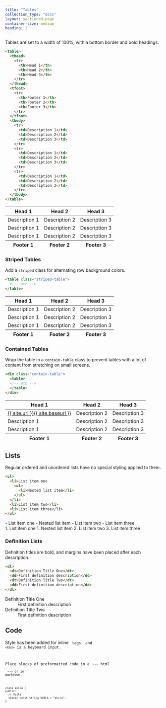 ```yaml
---
title: "Tables"
collection_type: "docs"
layout: sectioned-page
container-size: medium
heading: 2
---
```


Tables are set to a width of 100%, with a bottom border and bold headings.

~~~ html
<table>
  <thead>
    <tr>
      <th>Head 1</th>
      <th>Head 2</th>
      <th>Head 3</th>
    </tr>
  </thead>
  <tfoot>
    <tr>
      <th>Footer 1</th>
      <th>Footer 2</th>
      <th>Footer 3</th>
    </tr>
  </tfoot>
  <tbody>
    <tr>
      <td>Description 1</td>
      <td>Description 2</td>
      <td>Description 3</td>
    </tr>
    <tr>
      <td>Description 1</td>
      <td>Description 2</td>
      <td>Description 3</td>
    </tr>
    <tr>
      <td>Description 1</td>
      <td>Description 2</td>
      <td>Description 3</td>
    </tr>
  </tbody>
</table>
~~~

<table>
  <thead>
    <tr>
      <th>Head 1</th>
      <th>Head 2</th>
      <th>Head 3</th>
    </tr>
  </thead>
  <tfoot>
    <tr>
      <th>Footer 1</th>
      <th>Footer 2</th>
      <th>Footer 3</th>
    </tr>
  </tfoot>
  <tbody>
    <tr>
      <td>Description 1</td>
      <td>Description 2</td>
      <td>Description 3</td>
    </tr>
    <tr>
      <td>Description 1</td>
      <td>Description 2</td>
      <td>Description 3</td>
    </tr>
    <tr>
      <td>Description 1</td>
      <td>Description 2</td>
      <td>Description 3</td>
    </tr>
  </tbody>
</table>

### Striped Tables
Add a <code>striped</code> class for alternating row background colors.

~~~ html
<table class="striped-table">
  <!-- etc -->
</table>
~~~

<table class="striped-table">
  <thead>
    <tr>
      <th>Head 1</th>
      <th>Head 2</th>
      <th>Head 3</th>
    </tr>
  </thead>
  <tfoot>
    <tr>
      <th>Footer 1</th>
      <th>Footer 2</th>
      <th>Footer 3</th>
    </tr>
  </tfoot>
  <tbody>
    <tr>
      <td>Description 1</td>
      <td>Description 2</td>
      <td>Description 3</td>
    </tr>
    <tr>
      <td>Description 1</td>
      <td>Description 2</td>
      <td>Description 3</td>
    </tr>
    <tr>
      <td>Description 1</td>
      <td>Description 2</td>
      <td>Description 3</td>
    </tr>
  </tbody>
</table>

### Contained Tables
Wrap the table in a <code>contain-table</code> class to prevent tables with a lot of content from stretching on small screens.

~~~ html
<div class="contain-table">
  <table>
  <!-- etc -->
  </table>
</div>
~~~

<table class="contain-table">
  <thead>
    <tr>
      <th>Head 1</th>
      <th>Head 2</th>
      <th>Head 3</th>
    </tr>
  </thead>
  <tfoot>
    <tr>
      <th>Footer 1</th>
      <th>Footer 2</th>
      <th>Footer 3</th>
    </tr>
  </tfoot>
  <tbody>
    <tr>
      <td><a href="{{ site.url }}{{ site.baseurl }}">{{ site.url }}{{ site.baseurl }}</a></td>
      <td>Description 2</td>
      <td>Description 3</td>
    </tr>
    <tr>
      <td>Description 1</td>
      <td>Description 2</td>
      <td>Description 3</td>
    </tr>
    <tr>
      <td>Description 1</td>
      <td>Description 2</td>
      <td>Description 3</td>
    </tr>
  </tbody>
</table>

## Lists
Regular ordered and unordered lists have no special styling applied to them.

~~~ html
<ul>
  <li>List item one
    <ul>
      <li>Nested list item</li>
    </ul>
  </li>
  <li>List item two</li>
  <li>List item three</li>
</ul>
~~~

<div class="row">
  <div class="large-50">
- List item one
    - Nested list item
- List item two
- List item three
  <div class="large-50">
1. List item one
    1. Nested list item
2. List item two
3. List item three
  </div>
</div>

### Definition Lists
Definition titles are bold, and margins have been placed after each description.

~~~ html
<dl>
  <dt>Definition Title One</dt>
  <dd>First definition description</dd>
  <dt>Definition Title Two</dt>
  <dd>First definition description</dd>
</dl>
~~~

<dl>
  <dt>Definition Title One</dt>
  <dd>First definition description</dd>
  <dt>Definition Title Two</dt>
  <dd>First definition description</dd>
</dl>

## Code
Style has been added for inline <code><code></code> tags, and <code>&lt;kbd&gt;</code> is a <kbd>keyboard input</kbd>.

Place blocks of preformatted code in a ~~~ html <pre><code> ~~~ or in markdown.

~~~ html
class Voila {
public:
  // Voila
  static const string VOILA = "Voila";
}
~~~
